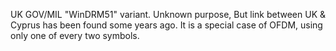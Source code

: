 UK GOV/MIL "WinDRM51" variant. Unknown purpose, But link between UK & Cyprus has been found some years ago.
It is a special case of OFDM, using only one of every two symbols.
